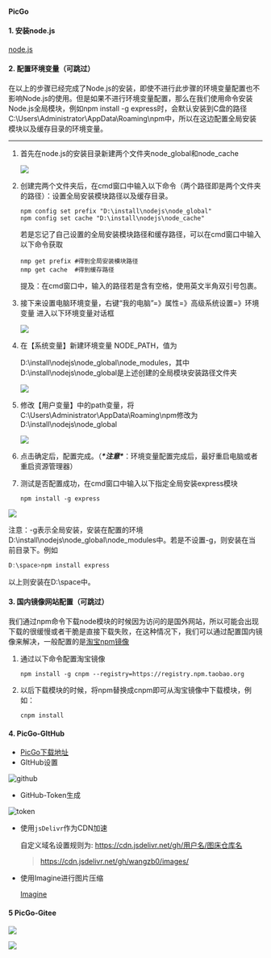 #### PicGo

#### 1. 安装node.js

[node.js](https://nodejs.org/zh-cn/download/)

#### 2. 配置环境变量（可跳过）

在以上的步骤已经完成了Node.js的安装，即使不进行此步骤的环境变量配置也不影响Node.js的使用。但是如果不进行环境变量配置，那么在我们使用命令安装Node.js全局模块，例如npm install -g express时，会默认安装到C盘的路径C:\Users\Administrator\AppData\Roaming\npm中，所以在这边配置全局安装模块以及缓存目录的环境变量。

---

1. 首先在node.js的安装目录新建两个文件夹node_global和node_cache

   ![](https://img-blog.csdnimg.cn/20200114230859571.png)

2. 创建完两个文件夹后，在cmd窗口中输入以下命令（两个路径即是两个文件夹的路径）：设置全局安装模块路径以及缓存目录。

   ```shell
   npm config set prefix "D:\install\nodejs\node_global"
   npm config set cache "D:\install\nodejs\node_cache"
   ```

   若是忘记了自己设置的全局安装模块路径和缓存路径，可以在cmd窗口中输入以下命令获取

   ```shell
   nmp get prefix #得到全局安装模块路径
   nmp get cache  #得到缓存路径
   ```

   提及：在cmd窗口中，输入的路径若是含有空格，使用英文半角双引号包裹。

3. 接下来设置电脑环境变量，右键“我的电脑”=》属性=》高级系统设置=》环境变量 进入以下环境变量对话框

   ![](https://img-blog.csdnimg.cn/20200114230821885.png?x-oss-process=image/watermark,type_ZmFuZ3poZW5naGVpdGk,shadow_10,text_aHR0cHM6Ly9ibG9nLmNzZG4ubmV0L3hpYW90aWFuMjUxNg==,size_16,color_FFFFFF,t_70)

4. 在【系统变量】新建环境变量 NODE_PATH，值为

   D:\install\nodejs\node_global\node_modules，其中D:\install\nodejs\node_global是上述创建的全局模块安装路径文件夹

   ![](https://img-blog.csdnimg.cn/20200114230023367.png?x-oss-process=image/watermark,type_ZmFuZ3poZW5naGVpdGk,shadow_10,text_aHR0cHM6Ly9ibG9nLmNzZG4ubmV0L3hpYW90aWFuMjUxNg==,size_16,color_FFFFFF,t_70)

5. 修改【用户变量】中的path变量，将C:\Users\Administrator\AppData\Roaming\npm修改为D:\install\nodejs\node_global

   ![](https://img-blog.csdnimg.cn/20200114225702754.png?x-oss-process=image/watermark,type_ZmFuZ3poZW5naGVpdGk,shadow_10,text_aHR0cHM6Ly9ibG9nLmNzZG4ubmV0L3hpYW90aWFuMjUxNg==,size_16,color_FFFFFF,t_70)

6. 点击确定后，配置完成。（***\*注意\****：环境变量配置完成后，最好重启电脑或者重启资源管理器）

7. 测试是否配置成功，在cmd窗口中输入以下指定全局安装express模块

   ```shell
   npm install -g express
   ```

![](https://img-blog.csdnimg.cn/20200114224429174.png)

注意：-g表示全局安装，安装在配置的环境D:\install\nodejs\node_global\node_modules中。若是不设置-g，则安装在当前目录下。例如

```powershell
D:\space>npm install express
```

以上则安装在D:\space中。

#### 3. 国内镜像网站配置（可跳过）

我们通过npm命令下载node模块的时候因为访问的是国外网站，所以可能会出现下载的很缓慢或者干脆是直接下载失败，在这种情况下，我们可以通过配置国内镜像来解决，一般配置的是[淘宝npm镜像](http://npm.taobao.org/)

1. 通过以下命令配置淘宝镜像

   ```shell
   npm install -g cnpm --registry=https://registry.npm.taobao.org
   ```

2. 以后下载模块的时候，将npm替换成cnpm即可从淘宝镜像中下载模块，例如：

   ```shell
   cnpm install
   ```

#### 4. PicGo-GItHub

- [PicGo下载地址](https://molunerfinn.com/PicGo/)
- GItHub设置

![github](https://gitee.com/wangzb0/images/raw/master/images/20200403155414.png)

- GitHub-Token生成

![token](https://gitee.com/wangzb0/images/raw/master/images/20200403155509.png)

- 使用`jsDelivr`作为CDN加速

  自定义域名设置规则为: https://cdn.jsdelivr.net/gh/用户名/图床仓库名

  > https://cdn.jsdelivr.net/gh/wangzb0/images/

- 使用Imagine进行图片压缩

  [Imagine](https://github.com/meowtec/Imagine/releases)

#### 5 PicGo-Gitee

![](https://cdn.jsdelivr.net/gh/wangzb0/images//img/20200407182155.png)

![](https://cdn.jsdelivr.net/gh/wangzb0/images//img/20200407182326.png)